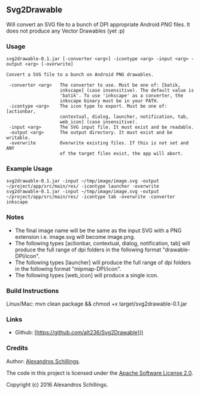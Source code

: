 ## Svg2Drawable

Will convert an SVG file to a bunch of DPI appropriate Android *PNG* files.
It does not produce any Vector Drawables (yet :p)


### Usage

	svg2drawable-0.1.jar [-converter <arg>] -icontype <arg> -input <arg> -output <arg> [-overwrite]

	Convert a SVG file to a bunch on Android PNG drawables.

	 -converter <arg>   The converter to use. Must be one of: [batik,
	                    inkscape] (case insensitive). The default value is
	                    'batik'. To use 'inkscape' as a converter, the
	                    inkscape binary must be in your PATH.
	 -icontype <arg>    The icon type to export. Must be one of: [actionbar,
	                    contextual, dialog, launcher, notification, tab,
	                    web_icon] (case insensitive).
	 -input <arg>       The SVG input file. It must exist and be readable.
	 -output <arg>      The output directory. It must exist and be writable.
	 -overwrite         Overwrite existing files. If this is not set and ANY
	                    of the target files exist, the app will abort.

### Example Usage

	svg2drawable-0.1.jar -input ~/tmp/image/image.svg -output ~/project/app/src/main/res/ -icontype launcher -overwrite
	svg2drawable-0.1.jar -input ~/tmp/image/image.svg -output ~/project/app/src/main/res/ -icontype tab -overwrite -converter inkscape

### Notes
- The final image name will be the same as the input SVG with a PNG extension i.e. image.svg will become image.png.
- The following types  [actionbar, contextual, dialog, notification, tab] will produce the full range of dpi folders in the following format "drawable-DPI/icon".
- The following types  [launcher] will produce the full range of dpi folders in the following format "mipmap-DPI/icon".
- The following types [web_icon] will produce a single icon.

### Build Instructions
Linux/Mac: mvn clean package && chmod +x target/svg2drawable-0.1.jar


### Links
* Github: [https://github.com/alt236/Svg2Drawable]()

### Credits
Author: [Alexandros Schillings](https://github.com/alt236).

The code in this project is licensed under the [Apache Software License 2.0](LICENSE-2.0.html).

Copyright (c) 2016 Alexandros Schillings.
